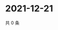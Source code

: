 # 2021-12-21

共 0 条

<!-- BEGIN WEIBO -->
<!-- 最后更新时间 Tue Dec 21 2021 02:00:56 GMT+0800 (China Standard Time) -->

<!-- END WEIBO -->
